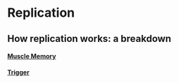 # Replication

## How replication works: a breakdown

#### [Muscle Memory](/learning/memorization/muscle-memory.md)

#### [Trigger](/learning/stimulus/trigger.md)
